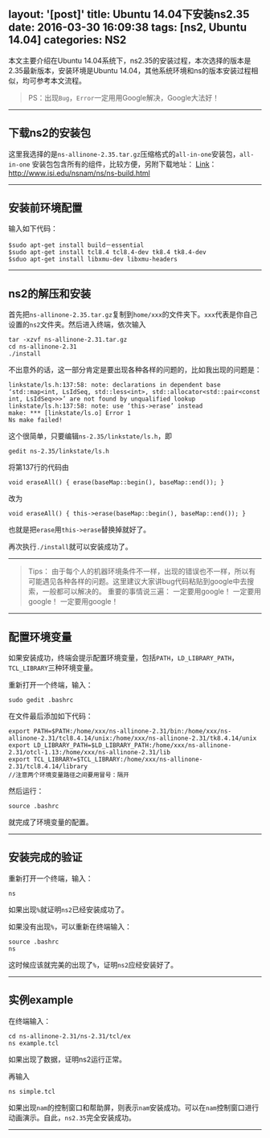 layout: '[post]'
title: Ubuntu 14.04下安装ns2.35
date: 2016-03-30 16:09:38
tags: [ns2, Ubuntu 14.04]
categories: NS2 
---
本文主要介绍在Ubuntu 14.04系统下，ns2.35的安装过程，本次选择的版本是2.35最新版本，安装环境是Ubuntu 14.04，其他系统环境和ns的版本安装过程相似，均可参考本文流程。
> PS：出现`Bug`，`Error`一定用用Google解决，Google大法好！

------
## 下载ns2的安装包
这里我选择的是`ns-allinone-2.35.tar.gz`压缩格式的`all-in-one`安装包，`all-in-one` 安装包包含所有的组件，比较方便，另附下载地址：
[Link][1]： http://www.isi.edu/nsnam/ns/ns-build.html

------
## 安装前环境配置
输入如下代码：
```
$sudo apt-get install build－essential
$sudo apt-get install tcl8.4 tcl8.4-dev tk8.4 tk8.4-dev
$sduo apt-get install libxmu-dev libxmu-headers
```
<!--more-->

------
## ns2的解压和安装

首先把`ns-allinone-2.35.tar.gz`复制到`home/xxx`的文件夹下。`xxx`代表是你自己设置的`ns2`文件夹。然后进入终端，依次输入
```
tar -xzvf ns-allinone-2.31.tar.gz
cd ns-allinone-2.31
./install
```
不出意外的话，这一部分肯定是要出现各种各样的问题的，比如我出现的问题是：
```
linkstate/ls.h:137:58: note: declarations in dependent base ‘std::map<int, LsIdSeq, std::less<int>, std::allocator<std::pair<const int, LsIdSeq>>>’ are not found by unqualified lookup
linkstate/ls.h:137:58: note: use ‘this->erase’ instead
make: *** [linkstate/ls.o] Error 1
Ns make failed!
```
这个很简单，只要编辑`ns-2.35/linkstate/ls.h`，即
```
gedit ns-2.35/linkstate/ls.h
```
将第137行的代码由
```
void eraseAll() { erase(baseMap::begin(), baseMap::end()); }
```
改为
```
void eraseAll() { this->erase(baseMap::begin(), baseMap::end()); }
```
也就是把`erase`用`this->erase`替换掉就好了。

再次执行`./install`就可以安装成功了。

------
> Tips：
    由于每个人的机器环境条件不一样，出现的错误也不一样，所以有可能遇见各种各样的问题。这里建议大家讲bug代码粘贴到google中去搜索，一般都可以解决的。
重要的事情说三遍：
一定要用google！
一定要用google！
一定要用google！

------
## 配置环境变量

如果安装成功，终端会提示配置环境变量，包括`PATH`，`LD_LIBRARY_PATH`，`TCL_LIBRARY`三种环境变量。

重新打开一个终端，输入：
```
sudo gedit .bashrc
```
在文件最后添加如下代码：

```
export PATH=$PATH:/home/xxx/ns-allinone-2.31/bin:/home/xxx/ns-allinone-2.31/tcl8.4.14/unix:/home/xxx/ns-allinone-2.31/tk8.4.14/unix
export LD_LIBRARY_PATH=$LD_LIBRARY_PATH:/home/xxx/ns-allinone-2.31/otcl-1.13:/home/xxx/ns-allinone-2.31/lib
export TCL_LIBRARY=$TCL_LIBRARY:/home/xxx/ns-allinone-2.31/tcl8.4.14/library
//注意两个环境变量路径之间要用冒号：隔开
```
然后运行：
```
source .bashrc
```
就完成了环境变量的配置。

------
## 安装完成的验证

重新打开一个终端，输入：
```
ns
```
如果出现`%`就证明`ns2`已经安装成功了。

如果没有出现`%`，可以重新在终端输入：
```
source .bashrc
ns
```
这时候应该就完美的出现了`%`，证明`ns2`应经安装好了。

------
## 实例example

在终端输入：
```
cd ns-allinone-2.31/ns-2.31/tcl/ex
ns example.tcl
```
如果出现了数据，证明ns2运行正常。

再输入
```
ns simple.tcl
```
如果出现`nam`的控制窗口和帮助屏，则表示`nam`安装成功。可以在`nam`控制窗口进行动画演示。自此，`ns2.35`完全安装成功。


  [1]: http://www.isi.edu/nsnam/ns/ns-build.html

------